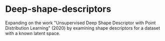 # Deep-shape-descriptors
Expanding on the work "Unsupervised Deep Shape Descriptor with Point Distribution Learning" (2020) by examining shape descriptors for a dataset with a known latent space.
